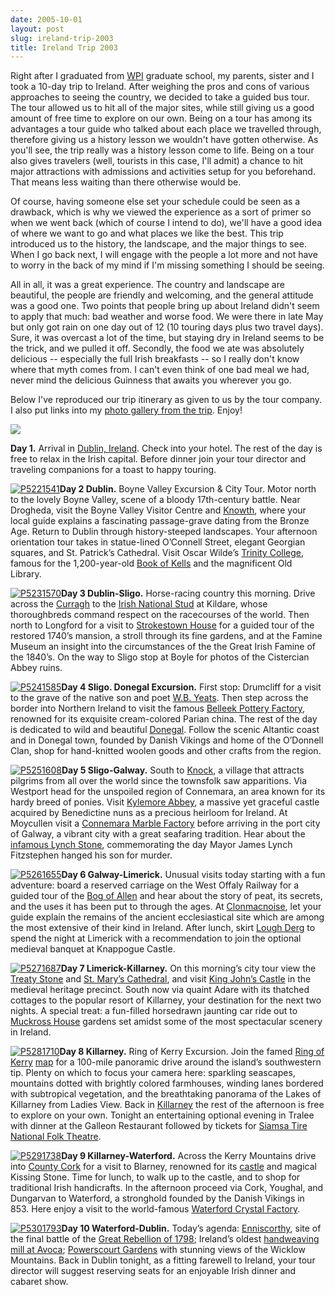 ```yaml
---
date: 2005-10-01
layout: post
slug: ireland-trip-2003
title: Ireland Trip 2003
---
```


Right after I graduated from [WPI](http://www.wpi.edu) graduate school, my parents, sister and I took a 10-day trip to Ireland. After weighing the pros and cons of various approaches to seeing the country, we decided to take a guided bus tour. The tour allowed us to hit all of the major sites, while still giving us a good amount of free time to explore on our own. Being on a tour has among its advantages a tour guide who talked about each place we travelled through, therefore giving us a history lesson we wouldn't have gotten otherwise. As you'll see, the trip really was a history lesson come to life. Being on a tour also gives travelers (well, tourists in this case, I'll admit) a chance to hit major attractions with admissions and activities setup for you beforehand. That means less waiting than there otherwise would be.

Of course, having someone else set your schedule could be seen as a drawback, which is why we viewed the experience as a sort of primer so when we went back (which of course I intend to do), we'll have a good idea of where we want to go and what places we like the best. This trip introduced us to the history, the landscape, and the major things to see. When I go back next, I will engage with the people a lot more and not have to worry in the back of my mind if I'm missing something I should be seeing.

All in all, it was a great experience. The country and landscape are beautiful, the people are friendly and welcoming, and the general attitude was a good one. Two points that people bring up about Ireland didn't seem to apply that much: bad weather and worse food. We were there in late May but only got rain on one day out of 12 (10 touring days plus two travel days). Sure, it was overcast a lot of the time, but staying dry in Ireland seems to be the trick, and we pulled it off. Secondly, the food we ate was absolutely delicious -- especially the full Irish breakfasts -- so I really don't know where that myth comes from. I can't even think of one bad meal we had, never mind the delicious Guinness that awaits you wherever you go.

Below I've reproduced our trip itinerary as given to us by the tour company. I also put links into my [photo gallery from the trip](http://www.flickr.com/photos/geldmacher/sets/72157594570197409/). Enjoy!

![](http://www.geldmacher.net/wp-images/GH-2003-big.jpg)

**Day 1.** Arrival in [Dublin, Ireland](http://en.wikipedia.org/wiki/Dublin). Check into your hotel. The rest of the day is free to relax in the Irish capital. Before dinner join your tour director and traveling companions for a toast to happy touring.

[![P5221541](http://farm1.static.flickr.com/151/410671741_eb51913f1a_t.jpg)](http://www.flickr.com/photos/geldmacher/410671741/)**Day 2 Dublin.** Boyne Valley Excursion & City Tour. Motor north to the lovely Boyne Valley, scene of a bloody 17th-century battle. Near Drogheda, visit the Boyne Valley Visitor Centre and [Knowth](http://www.knowth.com/), where your local guide explains a fascinating passage-grave dating from the Bronze Age. Return to Dublin through history-steeped landscapes. Your afternoon orientation tour takes in statue-lined O’Connell Street, elegant Georgian squares, and St. Patrick’s Cathedral. Visit Oscar Wilde’s [Trinity College](http://www.trincoll.edu/), famous for the 1,200-year-old [Book of Kells](http://en.wikipedia.org/wiki/Book_of_kells) and the magnificent Old Library.

[![P5231570](http://farm1.static.flickr.com/125/410674243_7194d42502_t.jpg)](http://www.flickr.com/photos/geldmacher/410674243/)**Day 3 Dublin-Sligo.** Horse-racing country this morning. Drive across the [Curragh](http://en.wikipedia.org/wiki/Curragh) to the [Irish National Stud](http://www.irish-national-stud.ie/) at Kildare, whose thoroughbreds command respect on the racecourses of the world. Then north to Longford for a visit to [Strokestown House](http://www.oca.ie/heritage/strokeshouse.htm) for a guided tour of the restored 1740’s mansion, a stroll through its fine gardens, and at the Famine Museum an insight into the circumstances of the the Great Irish Famine of the 1840’s. On the way to Sligo stop at Boyle for photos of the Cistercian Abbey ruins.

[![P5241585](http://farm1.static.flickr.com/163/410675839_edc392173e_t.jpg)](http://www.flickr.com/photos/geldmacher/410675839/)**Day 4 Sligo. Donegal Excursion.** First stop: Drumcliff for a visit to the grave of the native son and poet [W.B. Yeats](http://en.wikipedia.org/wiki/W._B._Yeats). Then step across the border into Northern Ireland to visit the famous [Belleek Pottery Factory](http://www.belleek.ie/), renowned for its exquisite cream-colored Parian china. The rest of the day is dedicated to wild and beautiful [Donegal](http://en.wikipedia.org/wiki/Donegal). Follow the scenic Altantic coast and in Donegal town, founded by Danish Vikings and home of the O’Donnell Clan, shop for hand-knitted woolen goods and other crafts from the region.

[![P5251608](http://farm1.static.flickr.com/184/410677216_ec33f89766_t.jpg)](http://www.flickr.com/photos/geldmacher/410677216/)**Day 5 Sligo-Galway.** South to [Knock](http://www.knock-shrine.ie/), a village that attracts pilgrims from all over the world since the townsfolk saw apparitions. Via Westport head for the unspoiled region of Connemara, an area known for its hardy breed of ponies. Visit [Kylemore Abbey](http://www.kylemoreabbey.com/), a massive yet graceful castle acquired by Benedictine nuns as a precious heirloom for Ireland. At Moycullen visit a [Connemara Marble Factory](http://www.connemaramarble.com/) before arriving in the port city of Galway, a vibrant city with a great seafaring tradition. Hear about the [infamous Lynch Stone](http://groups.msn.com/TheAthyFamilyofGalway/thelynchfamily.msnw), commemorating the day Mayor James Lynch Fitzstephen hanged his son for murder.

[![P5261655](http://farm1.static.flickr.com/149/410679516_9c9508b53b_t.jpg)](http://www.flickr.com/photos/geldmacher/410679516/)**Day 6 Galway-Limerick.** Unusual visits today starting with a fun adventure: board a reserved carriage on the West Offaly Railway for a guided tour of the [Bog of Allen](http://www.ipcc.ie/BOAsurvey1.html) and hear about the story of peat, its secrets, and the uses it has been put to through the ages. At [Clonmacnoise](http://www.iol.ie/~mcgibbon/clon/), let your guide explain the remains of the ancient ecclesiastical site which are among the most extensive of their kind in Ireland. After lunch, skirt [Lough Derg](http://en.wikipedia.org/wiki/Lough_Derg_%28Munster%29) to spend the night at Limerick with a recommendation to join the optional medieval banquet at Knappogue Castle.

[![P5271687](http://farm1.static.flickr.com/168/410681946_bb8bc4f690_t.jpg)](http://www.flickr.com/photos/geldmacher/410681946/)**Day 7 Limerick-Killarney.** On this morning’s city tour view the [Treaty Stone](http://indigo.ie/~wildgees/stone.htm) and [St. Mary’s Cathedral](http://www.cathedral.limerick.anglican.org/), and visit [King John’s Castle](http://www.teachnet.ie/mmorrin/castle/attract.htm) in the medieval heritage precinct. South now via quaint Adare with its thatched cottages to the popular resort of Killarney, your destination for the next two nights. A special treat: a fun-filled horsedrawn jaunting car ride out to [Muckross House](http://www.muckross-house.ie/) gardens set amidst some of the most spectacular scenery in Ireland.

[![P5281710](http://farm1.static.flickr.com/171/410682906_94badf8f70_t.jpg)](http://www.flickr.com/photos/geldmacher/410682906/)**Day 8 Killarney.** Ring of Kerry Excursion. Join the famed [Ring of Kerry](http://www.ringofkerrytourism.com/) [map](http://www.ringofkerrytourism.com/kerrymap.html) for a 100-mile panoramic drive around the island’s southwestern tip. Plenty on which to focus your camera here: sparkling seascapes, mountains dotted with brightly colored farmhouses, winding lanes bordered with subtropical vegetation, and the breathtaking panorama of the Lakes of Killarney from Ladies View. Back in [Killarney](http://www.killarneyonline.ie/) the rest of the afternoon is free to explore on your own. Tonight an entertaining optional evening in Tralee with dinner at the Galleon Restaurant followed by tickets for [Siamsa Tire National Folk Theatre](http://www.siamsatire.com/about.html).

[![P5291738](http://farm1.static.flickr.com/157/410684877_4070a8981a_t.jpg)](http://www.flickr.com/photos/geldmacher/410684877/)**Day 9 Killarney-Waterford.** Across the Kerry Mountains drive into [County Cork](http://www.county-cork.com/) for a visit to Blarney, renowned for its [castle](http://www.blarneycastle.ie/) and magical Kissing Stone. Time for lunch, to walk up to the castle, and to shop for traditional Irish handicrafts. In the afternoon proceed via Cork, Youghal, and Dungarvan to Waterford, a stronghold founded by the Danish Vikings in 853. Here enjoy a visit to the world-famous [Waterford Crystal Factory](http://www.waterfordvisitorcentre.com/).

[![P5301793](http://farm1.static.flickr.com/175/410687468_44ce83b488_t.jpg)](http://www.flickr.com/photos/geldmacher/410687468/)**Day 10 Waterford-Dublin.** Today’s agenda: [Enniscorthy](http://en.wikipedia.org/wiki/Enniscorthy), site of the final battle of the [Great Rebellion of 1798](http://en.wikipedia.org/wiki/1798_rebellion); Ireland’s oldest [handweaving mill at Avoca](http://www.avoca.ie/home.shtml?product_id=default); [Powerscourt Gardens](http://www.powerscourt.ie/) with stunning views of the Wicklow Mountains. Back in Dublin tonight, as a fitting farewell to Ireland, your tour director will suggest reserving seats for an enjoyable Irish dinner and cabaret show.
